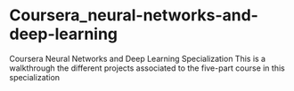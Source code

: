 # Coursera_neural-networks-and-deep-learning
Coursera Neural Networks and Deep Learning Specialization
This is a walkthrough the different projects associated  to the five-part course in this specialization
